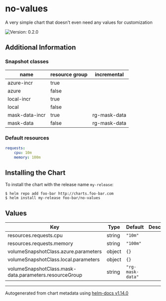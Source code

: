 # no-values

A very simple chart that doesn't even need any values for customization

![Version: 0.2.0](https://img.shields.io/badge/Version-0.2.0-informational?style=flat-square)

## Additional Information

### Snapshot classes

| name     | resource group | incremental |
|----------|----------------|-------------|
| azure-incr | true |  |
| azure | false |  |
| local-incr | true |  |
| local | false |  |
| mask-data-incr | true | rg-mask-data |
| mask-data | false | rg-mask-data |

### Default resources

```yaml
requests:
    cpu: 10m
    memory: 100m
```

## Installing the Chart

To install the chart with the release name `my-release`:

```console
$ helm repo add foo-bar http://charts.foo-bar.com
$ helm install my-release foo-bar/no-values
```

## Values

| Key | Type | Default | Description |
|-----|------|---------|-------------|
| resources.requests.cpu | string | `"10m"` |  |
| resources.requests.memory | string | `"100m"` |  |
| volumeSnapshotClass.azure.parameters | object | `{}` |  |
| volumeSnapshotClass.local.parameters | object | `{}` |  |
| volumeSnapshotClass.mask-data.parameters.resourceGroup | string | `"rg-mask-data"` |  |

----------------------------------------------
Autogenerated from chart metadata using [helm-docs v1.14.0](https://github.com/norwoodj/helm-docs/releases/v1.14.0)
